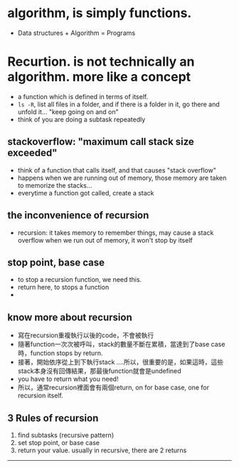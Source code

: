 # algorithm, is simply functions.
- Data structures + Algorithm = Programs

# Recurtion. is not technically an algorithm. more like a concept
- a function which is defined in terms of itself.
- ```ls -R```, list all files in a folder, and if there is a folder in it, go there and unfold it... "keep going on and on"
- think of you are doing a subtask repeatedly


## stackoverflow: "maximum call stack size exceeded"
- think of a function that calls itself, and that causes "stack overflow"
- happens when we are running out of memory, those memory are taken to memorize the stacks...
- everytime a function got called, create a stack

## the inconvenience of recursion
- recursion: it takes memory to remember things, may cause a stack overflow when we run out of memory, it won't stop by itself

## stop point, base case
- to stop a recursion function, we need this. 
- return here, to stops a function
- 

## know more about recursion
- 寫在recursion重複執行以後的code，不會被執行
- 隨著function一次次被呼叫，stack的數量不斷在累積，當達到了base case時，function stops by return.
- 接著，開始依序從上到下執行stack ....所以，很重要的是，如果這時，這些stack本身沒有回傳結果，那最後function就會是undefined
- you have to return what you need!
- 所以，通常recursion裡面會有兩個return, on for base case, one for recursion itself.

## 3 Rules of recursion

1. find subtasks (recursive pattern)
2. set stop point, or base case
3. return your value. usually in recursive, there are 2 returns

---------
